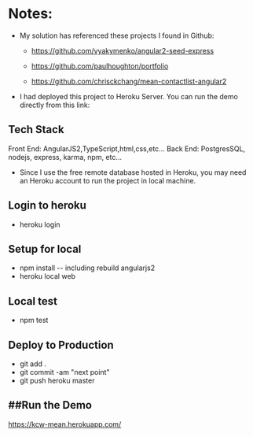 # Notes:

* My solution has referenced these projects I found in Github:

  - https://github.com/vyakymenko/angular2-seed-express
  
  - https://github.com/paulhoughton/portfolio

  - https://github.com/chrisckchang/mean-contactlist-angular2

* I had deployed this project to Heroku Server. You can run the demo directly from this link:

Tech Stack
-------------
Front End: AngularJS2,TypeScript,html,css,etc...
Back End: PostgresSQL, nodejs, express, karma, npm, etc...

* Since I use the free remote database hosted in Heroku, you may need an Heroku account to run the project in local machine.

Login to heroku
---------------
- heroku login

Setup for local
---------------
- npm install   -- including rebuild angularjs2
- heroku local web

Local test
---------------
- npm test

Deploy to Production
---------------------
- git add .
- git commit -am "next point"
- git push heroku master

##Run the Demo
------------------------------
https://kcw-mean.herokuapp.com/

